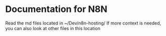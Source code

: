 # Documentation for N8N
Read the md files located in ~/Dev/n8n-hosting/
If more context is needed, you can also look at other files in this location
